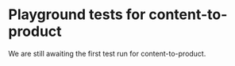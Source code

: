 # Playground tests for content-to-product
We are still awaiting the first test run for content-to-product.
